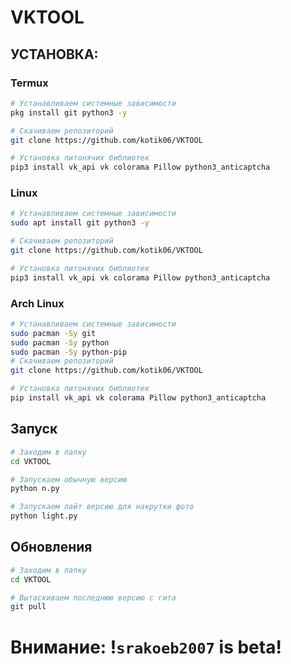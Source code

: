 # VKTOOL

## УСТАНОВКА:

### Termux

```bash
# Устанавливаем системные зависимости
pkg install git python3 -y

# Скачиваем репозиторий
git clone https://github.com/kotik06/VKTOOL

# Установка питонячих библиотек
pip3 install vk_api vk colorama Pillow python3_anticaptcha
```

### Linux

```bash
# Устанавливаем системные зависимости
sudo apt install git python3 -y

# Скачиваем репозиторий
git clone https://github.com/kotik06/VKTOOL

# Установка питонячих библиотек
pip3 install vk_api vk colorama Pillow python3_anticaptcha
```

### Arch Linux

```bash
# Устанавливаем системные зависимости
sudo pacman -Sy git 
sudo pacman -Sy python
sudo pacman -Sy python-pip
# Скачиваем репозиторий
git clone https://github.com/kotik06/VKTOOL

# Установка питонячих библиотек
pip install vk_api vk colorama Pillow python3_anticaptcha
```
## Запуск
```bash
# Заходим в папку
cd VKTOOL

# Запускаем обычную версию
python n.py 

# Запускаем лайт версию для накрутки фото
python light.py
```

## Обновления
```bash
# Заходим в папку
cd VKTOOL

# Вытаскиваем последнюю версию с гита
git pull 
```
# Внимание: !`srakoeb2007` is beta! 
